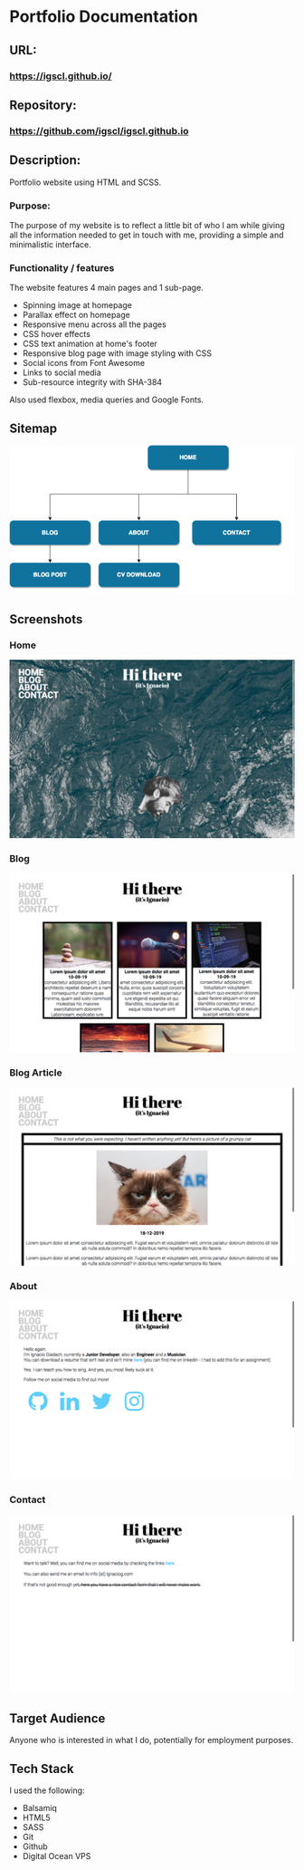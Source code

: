 # Portfolio Documentation
## URL:
### https://igscl.github.io/
## Repository:
### https://github.com/igscl/igscl.github.io

## Description:

Portfolio website using HTML and SCSS. 

### Purpose:
The purpose of my website is to reflect a little bit of who I am while giving all the information needed to get in touch with me, providing a simple and minimalistic interface.

### Functionality / features

The website features 4 main pages and 1 sub-page.

- Spinning image at homepage
- Parallax effect on homepage
- Responsive menu across all the pages
- CSS hover effects
- CSS text animation at home's footer
- Responsive blog page with image styling with CSS
- Social icons from Font Awesome
- Links to social media
- Sub-resource integrity with SHA-384


Also used flexbox, media queries and Google Fonts.

## Sitemap

![Sitemap](./docs/sitemap.png)

## Screenshots

### Home
![Screenshot Home](./docs/1.png)
### Blog
![Screenshot Blog](./docs/2.png)
### Blog Article
![Screenshot Blog Article](./docs/2.1.png)
### About
![Screenshot About](./docs/3.png)
### Contact
![Screenshot Contact](./docs/4.png)

## Target Audience

Anyone who is interested in what I do, potentially for employment purposes.

## Tech Stack

I used the following:

- Balsamiq
- HTML5
- SASS
- Git
- Github
- Digital Ocean VPS